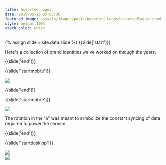 ```yaml
---
title: Assorted Logos
date: 2019-05-25 05:03:30
featured_image: /assets/images/posts/Assorted_Logos/assortedlogos-thumb.jpg
style: height:100%
stack_color: white
---
```

{% assign slide = site.data.slide %}
{{slide['start']}}

Here's a collection of brand identities we've worked on through the years.

{{slide['end']}}

{{slide['startmobile']}}

<div><img class='full-height' src='{{ site.url }}/assets/images/posts/Assorted_Logos/arin-1-mobile.jpg' srcset='{{ site.url }}/assets/images/posts/Assorted_Logos/arin-1-mobile.jpg 375w, {{ site.url }}/assets/images/posts/Assorted_Logos/arin-1-mobile@2x.jpg 750w, {{ site.url }}/assets/images/posts/Assorted_Logos/arin-1-mobile@3x.jpg 1125w'></div>

{{slide['end']}}

{{slide['startmobile']}}

<div><img class='full-height' src='{{ site.url }}/assets/images/posts/Assorted_Logos/arin-2-mobile.jpg' srcset='{{ site.url }}/assets/images/posts/Assorted_Logos/arin-2-mobile.jpg 375w, {{ site.url }}/assets/images/posts/Assorted_Logos/arin-2-mobile@2x.jpg 750w, {{ site.url }}/assets/images/posts/Assorted_Logos/arin-2-mobile@3x.jpg 1125w'></div>

<p class='bg'>The rotation in the "a" was meant to symbolize the constant syncing of data required to power the service.</p>

{{slide['end']}}

{{slide['startdesktop']}}

<div><img src='{{ site.url }}/assets/images/posts/Assorted_Logos/arin-1@2x.jpg' srcset='{{ site.url }}/assets/images/posts/Assorted_Logos/arin-1.jpg 634w, {{ site.url }}/assets/images/posts/Assorted_Logos/arin-1@2x.jpg 1268w, {{ site.url }}/assets/images/posts/Assorted_Logos/arin-1@3x.jpg 1902w'></div>

<div class='row'>

<div><img src='{{ site.url }}/assets/images/posts/Assorted_Logos/arin-2@2x.png' srcset='{{ site.url }}/assets/images/posts/Assorted_Logos/arin-2.png 314w, {{ site.url }}/assets/images/posts/Assorted_Logos/arin-2@2x.png 628w, {{ site.url }}/assets/images/posts/Assorted_Logos/arin-2@3x.png 942w'></div><!--

--><div><img src='{{ site.url }}/assets/images/posts/Assorted_Logos/arin-3@2x.png' srcset='{{ site.url }}/assets/images/posts/Assorted_Logos/arin-3.png 314w, {{ site.url }}/assets/images/posts/Assorted_Logos/arin-3@2x.png 628w, {{ site.url }}/assets/images/posts/Assorted_Logos/arin-3@3x.png 942w'></div>

</div>

The rotation in the "a" was meant to symbolize the constant syncing of data required to power the service.

{{slide['end']}}

{{slide['startmobile']}}

<div><img class='full-height' src='{{ site.url }}/assets/images/posts/Assorted_Logos/oncorps-1-mobile.jpg' srcset='{{ site.url }}/assets/images/posts/Assorted_Logos/oncorps-1-mobile.jpg 375w, {{ site.url }}/assets/images/posts/Assorted_Logos/oncorps-1-mobile@2x.jpg 750w, {{ site.url }}/assets/images/posts/Assorted_Logos/oncorps-1-mobile@3x.jpg 1125w'></div>

<p class='bg'>Sometimes the logo designs itself. The "O" and "C" in the name are overlaid to symbolize a donut chart for this data analysis company.</p>

{{slide['end']}}

{{slide['startmobile']}}

<div><img class='full-height' src='{{ site.url }}/assets/images/posts/Assorted_Logos/oncorps-2-mobile.jpg' srcset='{{ site.url }}/assets/images/posts/Assorted_Logos/oncorps-2-mobile.jpg 375w, {{ site.url }}/assets/images/posts/Assorted_Logos/oncorps-2-mobile@2x.jpg 750w, {{ site.url }}/assets/images/posts/Assorted_Logos/oncorps-2-mobile@3x.jpg 1125w'></div>

{{slide['end']}}

{{slide['startdesktop']}}

<div class='row'>

<div><img src='{{ site.url }}/assets/images/posts/Assorted_Logos/oncorps-1@3x.png' srcset='{{ site.url }}/assets/images/posts/Assorted_Logos/oncorps-1.png 314w, {{ site.url }}/assets/images/posts/Assorted_Logos/oncorps-1@2x.png 628w, {{ site.url }}/assets/images/posts/Assorted_Logos/oncorps-1@3x.png 942w'></div><!--

--><div><img src='{{ site.url }}/assets/images/posts/Assorted_Logos/oncorps-2@3x.png' srcset='{{ site.url }}/assets/images/posts/Assorted_Logos/oncorps-2.png 154w, {{ site.url }}/assets/images/posts/Assorted_Logos/oncorps-2@2x.png 308w, {{ site.url }}/assets/images/posts/Assorted_Logos/oncorps-2@3x.png 462w'></div>

</div>

Sometimes the logo designs itself. The "O" and "C" in the name are overlaid to symbolize a donut chart for this data analysis company

{{slide['end']}}

{{slide['startmobile']}}

<div><img class='full-height' src='{{ site.url }}/assets/images/posts/Assorted_Logos/acre-1-mobile.jpg' srcset='{{ site.url }}/assets/images/posts/Assorted_Logos/acre-1-mobile.jpg 375w, {{ site.url }}/assets/images/posts/Assorted_Logos/acre-1-mobile@2x.jpg 750w, {{ site.url }}/assets/images/posts/Assorted_Logos/acre-1-mobile@3x.jpg 1125w'></div>

<p class='bg-dark'>We drew probably 1,000 trees before landing on this guy. Made for a real estate app to symbolize the network.</p>

{{slide['end']}}

{{slide['startdesktop']}}

<div><img src='{{ site.url }}/assets/images/posts/Assorted_Logos/acre-1@2x.png' srcset='{{ site.url }}/assets/images/posts/Assorted_Logos/acre-1.png 782w, {{ site.url }}/assets/images/posts/Assorted_Logos/acre-1@2x.png 1564w, {{ site.url }}/assets/images/posts/Assorted_Logos/acre-1@3x.png 2346w'></div>

We drew probably 1,000 trees before landing on this guy. Made for a real estate application to symbolize the network.

{{slide['end']}}

{{slide['startmobile']}}

<div><img class='full-height' src='{{ site.url }}/assets/images/posts/Assorted_Logos/fundwell-2-mobile.jpg' srcset='{{ site.url }}/assets/images/posts/Assorted_Logos/fundwell-2-mobile.jpg 375w, {{ site.url }}/assets/images/posts/Assorted_Logos/fundwell-2-mobile@2x.jpg 750w, {{ site.url }}/assets/images/posts/Assorted_Logos/fundwell-2-mobile@3x.jpg 1125w'></div>

<p class='bg-dark'>For a money-management app, this mark combines two visual metaphors. One is a coin being dropped into a piggy bank, and the other is a sunrise to symbolize a new financial start.</p>

{{slide['end']}}

{{slide['startdesktop']}}

<div class='row'>

<div><img src='{{ site.url }}/assets/images/posts/Assorted_Logos/fundwell-1@2x.png' srcset='{{ site.url }}/assets/images/posts/Assorted_Logos/fundwell-1.png 234w, {{ site.url }}/assets/images/posts/Assorted_Logos/fundwell-1@2x.png 468w, {{ site.url }}/assets/images/posts/Assorted_Logos/fundwell-1@3x.png 702w'></div><!--

--><div><img src='{{ site.url }}/assets/images/posts/Assorted_Logos/fundwell-2@2x.png' srcset='{{ site.url }}/assets/images/posts/Assorted_Logos/fundwell-2.png 554w, {{ site.url }}/assets/images/posts/Assorted_Logos/fundwell-2@2x.png 1108w, {{ site.url }}/assets/images/posts/Assorted_Logos/fundwell-2@3x.png 1662w'></div>

</div>

For a money-management app, this mark combines two visual metaphors. One is a coin being dropped into a piggy bank, and the other is a sunrise to symbolize a new financial start.

{{slide['end']}}

{{slide['startmobile']}}

<div><img class='full-height' src='{{ site.url }}/assets/images/posts/Assorted_Logos/pinspot-1.png' srcset='{{ site.url }}/assets/images/posts/Assorted_Logos/pinspot-1.png 474w, {{ site.url }}/assets/images/posts/Assorted_Logos/pinspot-1@2x.png 948w, {{ site.url }}/assets/images/posts/Assorted_Logos/pinspot-1@3x.png 1422w'></div>

<p class='bg-dark'>This was for a parking app &hellip; Get it?</p>

{{slide['end']}}

{{slide['startmobile']}}

<div><img class='full-height' src='{{ site.url }}/assets/images/posts/Assorted_Logos/pinspot-2-mobile.png' srcset='{{ site.url }}/assets/images/posts/Assorted_Logos/pinspot-2-mobile.png 375w, {{ site.url }}/assets/images/posts/Assorted_Logos/pinspot-2-mobile@2x.png 750w, {{ site.url }}/assets/images/posts/Assorted_Logos/pinspot-2-mobile@3x.png 1125w'></div>

{{slide['end']}}

{{slide['startmobile']}}

<div><img class='full-height' src='{{ site.url }}/assets/images/posts/Assorted_Logos/pinspot-3-mobile.jpg' srcset='{{ site.url }}/assets/images/posts/Assorted_Logos/pinspot-3-mobile.jpg 375w, {{ site.url }}/assets/images/posts/Assorted_Logos/pinspot-3-mobile@2x.jpg 750w, {{ site.url }}/assets/images/posts/Assorted_Logos/pinspot-3-mobile@3x.jpg 1125w'></div>

<p class='bg-dark'></p>


{{slide['end']}}

{{slide['startdesktop']}}

<div class='row'>

<div><img src='{{ site.url }}/assets/images/posts/Assorted_Logos/pinspot-1@2x.png' srcset='{{ site.url }}/assets/images/posts/Assorted_Logos/pinspot-1.png 474w, {{ site.url }}/assets/images/posts/Assorted_Logos/pinspot-1@2x.png 948w, {{ site.url }}/assets/images/posts/Assorted_Logos/pinspot-1@3x.png 1422w'></div><!--

--><div><img src='{{ site.url }}/assets/images/posts/Assorted_Logos/pinspot-2@2x.png' srcset='{{ site.url }}/assets/images/posts/Assorted_Logos/pinspot-2.png 315w, {{ site.url }}/assets/images/posts/Assorted_Logos/pinspot-2@2x.png 630w, {{ site.url }}/assets/images/posts/Assorted_Logos/pinspot-2@3x.png 945w'></div>

</div>

<div><img src='{{ site.url }}/assets/images/posts/Assorted_Logos/pinspot-3@2x.png' srcset='{{ site.url }}/assets/images/posts/Assorted_Logos/pinspot-3.png 794w, {{ site.url }}/assets/images/posts/Assorted_Logos/pinspot-3@2x.png 1588w, {{ site.url }}/assets/images/posts/Assorted_Logos/pinspot-3@3x.png 2382w'></div>

This was for a parking app &hellip; Get it?

{{slide['end']}}

{{slide['startmobile']}}

<div><img class='full-height' src='{{ site.url }}/assets/images/posts/Assorted_Logos/keystone-1-mobile.png' srcset='{{ site.url }}/assets/images/posts/Assorted_Logos/keystone-1-mobile.png 375w, {{ site.url }}/assets/images/posts/Assorted_Logos/keystone-1-mobile@2x.png 750w, {{ site.url }}/assets/images/posts/Assorted_Logos/keystone-1-mobile@3x.png 1125w'></div>

<p class='bg-dark'></p>


{{slide['end']}}

{{slide['startmobile']}}

<div><img class='full-height' src='{{ site.url }}/assets/images/posts/Assorted_Logos/keystone-2-mobile.png' srcset='{{ site.url }}/assets/images/posts/Assorted_Logos/keystone-2-mobile.png 375w, {{ site.url }}/assets/images/posts/Assorted_Logos/keystone-2-mobile@2x.png 750w, {{ site.url }}/assets/images/posts/Assorted_Logos/keystone-2-mobile@3x.png 1125w'></div>

{{slide['end']}}

{{slide['startmobile']}}

<div><img class='full-height' src='{{ site.url }}/assets/images/posts/Assorted_Logos/keystone-3-mobile.png' srcset='{{ site.url }}/assets/images/posts/Assorted_Logos/keystone-3-mobile.png 375w, {{ site.url }}/assets/images/posts/Assorted_Logos/keystone-3-mobile@2x.png 750w, {{ site.url }}/assets/images/posts/Assorted_Logos/keystone-3-mobile@3x.png 1125w'></div>

<p class='bg'>A waveform symbolizes a radio frequency associated with the type of electronic testing offered by Keystone Compliance.</p>


{{slide['end']}}

{{slide['startdesktop']}}

<div><img src='{{ site.url }}/assets/images/posts/Assorted_Logos/keystone-1@2x.png' srcset='{{ site.url }}/assets/images/posts/Assorted_Logos/keystone-1.png 794w, {{ site.url }}/assets/images/posts/Assorted_Logos/keystone-1@2x.png 1588w, {{ site.url }}/assets/images/posts/Assorted_Logos/keystone-1@3x.png 2382w'></div>

<div class='row'>

<div><img src='{{ site.url }}/assets/images/posts/Assorted_Logos/keystone-2@2x.png' srcset='{{ site.url }}/assets/images/posts/Assorted_Logos/keystone-2.png 555w, {{ site.url }}/assets/images/posts/Assorted_Logos/keystone-2@2x.png 1110w, {{ site.url }}/assets/images/posts/Assorted_Logos/keystone-2@3x.png 1665w'></div><!--

--><div><img src='{{ site.url }}/assets/images/posts/Assorted_Logos/keystone-3@2x.png' srcset='{{ site.url }}/assets/images/posts/Assorted_Logos/keystone-3.png 234w, {{ site.url }}/assets/images/posts/Assorted_Logos/keystone-3@2x.png 468w, {{ site.url }}/assets/images/posts/Assorted_Logos/keystone-3@3x.png 702w'></div>

</div>

A waveform symbolizes a radio frequency associated with the type of electronic testing offered by Keystone Compliance.

{{slide['end']}}


{{slide['startmobile']}}

<div><img class='full-height' src='{{ site.url }}/assets/images/posts/Assorted_Logos/studentsuccess-1-mobile.jpg' srcset='{{ site.url }}/assets/images/posts/Assorted_Logos/studentsuccess-1-mobile.jpg 375w, {{ site.url }}/assets/images/posts/Assorted_Logos/studentsuccess-1-mobile@2x.jpg 750w, {{ site.url }}/assets/images/posts/Assorted_Logos/studentsuccess-1-mobile@3x.jpg 1125w'></div>

<p class='bg'>A logo for an online education platform.</p>


{{slide['end']}}


{{slide['startdesktop']}}


<div><img src='{{ site.url }}/assets/images/posts/Assorted_Logos/studentsuccess-1@2x.jpg' srcset='{{ site.url }}/assets/images/posts/Assorted_Logos/studentsuccess-1.jpg 794w, {{ site.url }}/assets/images/posts/Assorted_Logos/studentsuccess-1@2x.jpg 1588w, {{ site.url }}/assets/images/posts/Assorted_Logos/studentsuccess-1@3x.jpg 2382w'></div>

A logo for an online educational platform.


{{slide['end']}}


{{slide['startmobile']}}

<div><img class='full-height' src='{{ site.url }}/assets/images/posts/Assorted_Logos/grovecitymatters-1-mobile.jpg' srcset='{{ site.url }}/assets/images/posts/Assorted_Logos/grovecitymatters-1-mobile.jpg 375w, {{ site.url }}/assets/images/posts/Assorted_Logos/grovecitymatters-1-mobile@2x.jpg 750w, {{ site.url }}/assets/images/posts/Assorted_Logos/grovecitymatters-1-mobile@3x.jpg 1125w'></div>

<p class='bg'>Campaign concept for <a href='http://gcc.edu'>Grove City</a>.</p>


{{slide['end']}}


{{slide['startdesktop']}}

<div><img src='{{ site.url }}/assets/images/posts/Assorted_Logos/grovecitymatters-1@2x.jpg' srcset='{{ site.url }}/assets/images/posts/Assorted_Logos/grovecitymatters-1.jpg 794w, {{ site.url }}/assets/images/posts/Assorted_Logos/grovecitymatters-1@2x.jpg 1588w, {{ site.url }}/assets/images/posts/Assorted_Logos/grovecitymatters-1@3x.jpg 2382w'></div>


Campaign concept for <a href='http://gcc.edu'>Grove City University</a>.



{{slide['end']}}



{{slide['startmobile']}}

<div><img class='full-height' src='{{ site.url }}/assets/images/posts/Assorted_Logos/surgicorps-1-mobile.jpg' srcset='{{ site.url }}/assets/images/posts/Assorted_Logos/surgicorps-1-mobile.jpg 375w, {{ site.url }}/assets/images/posts/Assorted_Logos/surgicorps-1-mobile@2x.jpg 750w, {{ site.url }}/assets/images/posts/Assorted_Logos/surgicorps-1-mobile@3x.jpg 1125w'></div>

<p class='bg'> </p>


{{slide['end']}}



{{slide['startdesktop']}}



<div class='row'>

<div><img src='{{ site.url }}/assets/images/posts/Assorted_Logos/surgicorps-1@2x.jpg' srcset='{{ site.url }}/assets/images/posts/Assorted_Logos/surgicorps-1.jpg 476w, {{ site.url }}/assets/images/posts/Assorted_Logos/surgicorps-1@2x.jpg 952w, {{ site.url }}/assets/images/posts/Assorted_Logos/surgicorps-1@3x.jpg 1428w'></div><!--

--><div><img src='{{ site.url }}/assets/images/posts/Assorted_Logos/surgicorps-2@2x.jpg' srcset='{{ site.url }}/assets/images/posts/Assorted_Logos/surgicorps-2.jpg 394w, {{ site.url }}/assets/images/posts/Assorted_Logos/surgicorps-2@2x.jpg 788w, {{ site.url }}/assets/images/posts/Assorted_Logos/surgicorps-2@3x.jpg 1182w'></div>

</div>


<a href='https://www.surgicorps.org'>Surgicorps International</a> provides free surgical and medical care to people in need in developing countries. They bring smiles to tons of people everyday, so why not the logo too?


{{slide['end']}}
